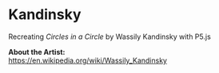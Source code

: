 # Kandinsky
Recreating <i>Circles in a Circle</i> by Wassily Kandinsky with P5.js

<b>About the Artist:</b>
<br>
https://en.wikipedia.org/wiki/Wassily_Kandinsky
